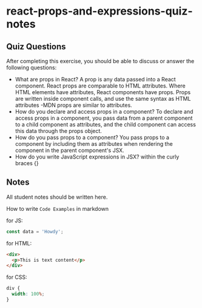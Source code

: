 # react-props-and-expressions-quiz-notes

## Quiz Questions

After completing this exercise, you should be able to discuss or answer the following questions:

- What are props in React?
  A prop is any data passed into a React component. React props are comparable to HTML attributes. Where HTML elements have attributes, React components have props. Props are written inside component calls, and use the same syntax as HTML attributes -MDN
  props are similar to attributes.
- How do you declare and access props in a component?
  To declare and access props in a component, you pass data from a parent component to a child component as attributes, and the child component can access this data through the props object.
- How do you pass props to a component?
  You pass props to a component by including them as attributes when rendering the component in the parent component's JSX.
- How do you write JavaScript expressions in JSX?
  within the curly braces {}

## Notes

All student notes should be written here.

How to write `Code Examples` in markdown

for JS:

```javascript
const data = 'Howdy';
```

for HTML:

```html
<div>
  <p>This is text content</p>
</div>
```

for CSS:

```css
div {
  width: 100%;
}
```
